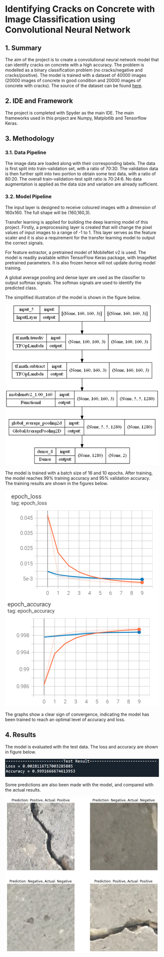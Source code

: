 # Identifying Cracks on Concrete with Image Classification using Convolutional Neural Network

## 1. Summary
The aim of the project is to create a convolutional neural network model that can identify cracks on concrete with a high accuracy. The problem is modelled as a binary classification problem (no cracks/negative and cracks/positive). The model is trained with a dataset of 40000 images (20000 images of concrete in good condition and 20000 images of concrete with cracks). The source of the dataset can be found [here](https://data.mendeley.com/datasets/5y9wdsg2zt/2).

## 2. IDE and Framework
The project is completed with Spyder as the main IDE. The main frameworks used in this project are Numpy, Matplotlib and Tensorflow Keras.

## 3. Methodology

### 3.1. Data Pipeline
The image data are loaded along with their corresponding labels. The data is first split into train-validation set, with a ratio of 70:30. The validation data is then further split into two portion to obtain some test data, with a ratio of 80:20. The overall train-validation-test split ratio is 70:24:6. No data augmentation is applied as the data size and variation are already sufficient.

### 3.2. Model Pipeline
The input layer is designed to receive coloured images with a dimension of 160x160. The full shape will be (160,160,3).

Transfer learning is applied for building the deep learning model of this project. Firstly, a preprocessing layer is created that will change the pixel values of input images to a range of -1 to 1. This layer serves as the feature scaler and it is also a requirement for the transfer learning model to output the correct signals.

For feature extractor, a pretrained model of MobileNet v2 is used. The model is readily available within TensorFlow Keras package, with ImageNet pretrained parameters. It is also frozen hence will not update during model training.

A global average pooling and dense layer are used as the classifier to output softmax signals. The softmax signals are used to identify the predicted class.

The simplified illustration of the model is shown in the figure below.

![Model](img/model.png)

The model is trained with a batch size of 16 and 10 epochs. After training, the model reaches 99% training accuracy and 95% validation accuracy. The training results are shown in the figures below.

![Loss](img/loss_graph.PNG) ![Accuracy](img/accuracy_graph.PNG)

The graphs show a clear sign of convergence, indicating the model has been trained to reach an optimal level of accuracy and loss.

## 4. Results
The model is evaluated with the test data. The loss and accuracy are shown in figure below.

![Test Result](img/test_result.PNG)

Some predictions are also been made with the model, and compared with the actual results.

![Result](img/result.png)

